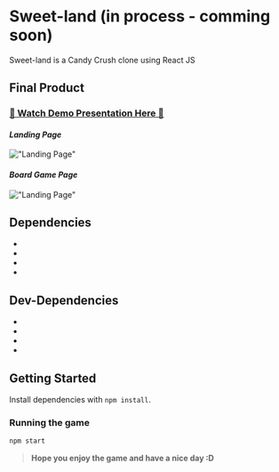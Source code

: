 # Sweet-land (in process - comming soon)

Sweet-land is a Candy Crush clone using React JS

## Final Product

### [👋 Watch Demo Presentation Here 👋]()

#### _Landing Page_

!["Landing Page"]()

#### _Board Game Page_

!["Landing Page"]()

## Dependencies
-
-
-
-


## Dev-Dependencies
-
-
-
-

## Getting Started

Install dependencies with `npm install`.

### Running the game 

```sh
npm start
```

> **Hope you enjoy the game and have a nice day :D**



